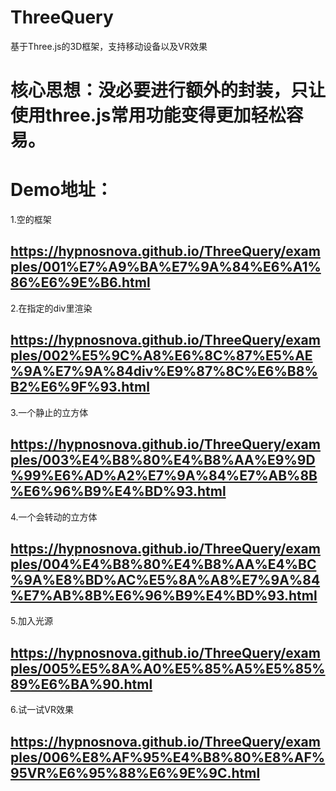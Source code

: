 # ThreeQuery
基于Three.js的3D框架，支持移动设备以及VR效果
<br>
# 核心思想：没必要进行额外的封装，只让使用three.js常用功能变得更加轻松容易。
# Demo地址：
1.空的框架
## https://hypnosnova.github.io/ThreeQuery/examples/001%E7%A9%BA%E7%9A%84%E6%A1%86%E6%9E%B6.html
2.在指定的div里渲染
## https://hypnosnova.github.io/ThreeQuery/examples/002%E5%9C%A8%E6%8C%87%E5%AE%9A%E7%9A%84div%E9%87%8C%E6%B8%B2%E6%9F%93.html
3.一个静止的立方体
## https://hypnosnova.github.io/ThreeQuery/examples/003%E4%B8%80%E4%B8%AA%E9%9D%99%E6%AD%A2%E7%9A%84%E7%AB%8B%E6%96%B9%E4%BD%93.html
4.一个会转动的立方体
## https://hypnosnova.github.io/ThreeQuery/examples/004%E4%B8%80%E4%B8%AA%E4%BC%9A%E8%BD%AC%E5%8A%A8%E7%9A%84%E7%AB%8B%E6%96%B9%E4%BD%93.html
5.加入光源
## https://hypnosnova.github.io/ThreeQuery/examples/005%E5%8A%A0%E5%85%A5%E5%85%89%E6%BA%90.html
6.试一试VR效果
## https://hypnosnova.github.io/ThreeQuery/examples/006%E8%AF%95%E4%B8%80%E8%AF%95VR%E6%95%88%E6%9E%9C.html
